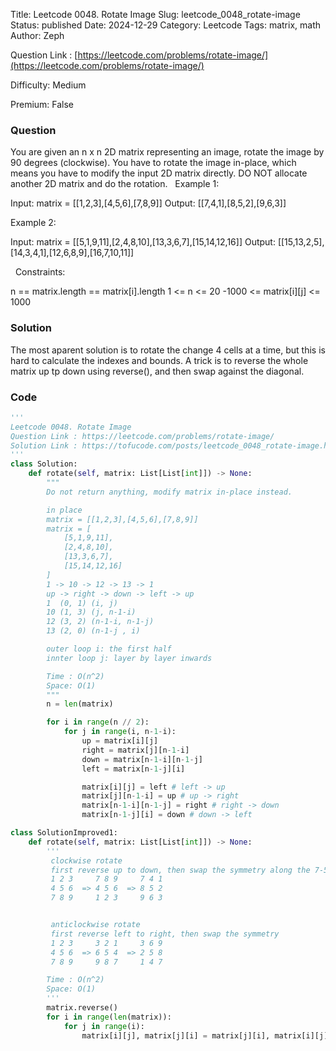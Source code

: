 Title: Leetcode 0048. Rotate Image
Slug: leetcode_0048_rotate-image
Status: published
Date: 2024-12-29
Category: Leetcode
Tags: matrix, math
Author: Zeph

Question Link : [https://leetcode.com/problems/rotate-image/](https://leetcode.com/problems/rotate-image/)

Difficulty: Medium

Premium: False

### Question
You are given an n x n 2D matrix representing an image, rotate the image by 90 degrees (clockwise).
You have to rotate the image in-place, which means you have to modify the input 2D matrix directly. DO NOT allocate another 2D matrix and do the rotation.
 
Example 1:


Input: matrix = [[1,2,3],[4,5,6],[7,8,9]]
Output: [[7,4,1],[8,5,2],[9,6,3]]

Example 2:


Input: matrix = [[5,1,9,11],[2,4,8,10],[13,3,6,7],[15,14,12,16]]
Output: [[15,13,2,5],[14,3,4,1],[12,6,8,9],[16,7,10,11]]

 
Constraints:

n == matrix.length == matrix[i].length
1 <= n <= 20
-1000 <= matrix[i][j] <= 1000

### Solution

The most aparent solution is to rotate the change 4 cells at a time, but this is hard to calculate the indexes and bounds. A trick is to reverse the whole matrix up tp down using reverse(), and then swap against the diagonal. 

### Code
```python
'''
Leetcode 0048. Rotate Image
Question Link : https://leetcode.com/problems/rotate-image/
Solution Link : https://tofucode.com/posts/leetcode_0048_rotate-image.html
'''
class Solution:
    def rotate(self, matrix: List[List[int]]) -> None:
        """
        Do not return anything, modify matrix in-place instead.

        in place
        matrix = [[1,2,3],[4,5,6],[7,8,9]]
        matrix = [
            [5,1,9,11],
            [2,4,8,10],
            [13,3,6,7],
            [15,14,12,16]
        ]
        1 -> 10 -> 12 -> 13 -> 1
        up -> right -> down -> left -> up
        1  (0, 1) (i, j)
        10 (1, 3) (j, n-1-i)
        12 (3, 2) (n-1-i, n-1-j)
        13 (2, 0) (n-1-j , i)

        outer loop i: the first half
        innter loop j: layer by layer inwards

        Time : O(n^2)
        Space: O(1)
        """
        n = len(matrix)

        for i in range(n // 2):
            for j in range(i, n-1-i):
                up = matrix[i][j]
                right = matrix[j][n-1-i]
                down = matrix[n-1-i][n-1-j]
                left = matrix[n-1-j][i]

                matrix[i][j] = left # left -> up
                matrix[j][n-1-i] = up # up -> right
                matrix[n-1-i][n-1-j] = right # right -> down
                matrix[n-1-j][i] = down # down -> left

class SolutionImproved1:
    def rotate(self, matrix: List[List[int]]) -> None:
        '''
         clockwise rotate
         first reverse up to down, then swap the symmetry along the 7-5-3
         1 2 3     7 8 9     7 4 1
         4 5 6  => 4 5 6  => 8 5 2
         7 8 9     1 2 3     9 6 3


         anticlockwise rotate
         first reverse left to right, then swap the symmetry
         1 2 3     3 2 1     3 6 9
         4 5 6  => 6 5 4  => 2 5 8
         7 8 9     9 8 7     1 4 7

        Time : O(n^2)
        Space: O(1)
        '''
        matrix.reverse()
        for i in range(len(matrix)):
            for j in range(i):
                matrix[i][j], matrix[j][i] = matrix[j][i], matrix[i][j]

```

